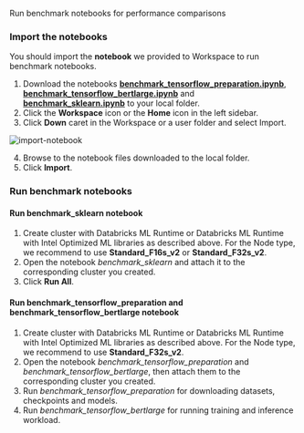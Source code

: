Run benchmark notebooks for performance comparisons

###  Import the notebooks
You should import the **notebook**  we provided to Workspace to run benchmark notebooks.

1. Download the notebooks **[benchmark_tensorflow_preparation.ipynb](./benchmark_tensorflow_preparation.ipynb)**, **[benchmark_tensorflow_bertlarge.ipynb](./benchmark_tensorflow_bertlarge.ipynb)** and **[benchmark_sklearn.ipynb](./benchmark_sklearn.ipynb)** to your local folder.
2. Click the  **Workspace** icon or the  **Home** icon in the left sidebar.
3. Click **Down** caret in the Workspace or a user folder and select Import. 

![import-notebook](../imgs/import-notebook.png)

4. Browse to the notebook files downloaded to the local folder.
5. Click **Import**.


### Run benchmark notebooks
#### Run benchmark_sklearn notebook
 1. Create cluster with Databricks ML Runtime or Databricks ML Runtime with Intel Optimized ML libraries as described above. For the Node type, we recommend to use **Standard_F16s_v2** or **Standard_F32s_v2**.
 2. Open the notebook *benchmark_sklearn* and attach it to the corresponding cluster you created.
 3. Click **Run All**.
   
#### Run benchmark_tensorflow_preparation and benchmark_tensorflow_bertlarge notebook
 1. Create cluster with Databricks ML Runtime or Databricks ML Runtime with Intel Optimized ML libraries as described above. For the Node type, we recommend to use **Standard_F32s_v2**.
 2. Open the notebook *benchmark_tensorflow_preparation* and *benchmark_tensorflow_bertlarge*, then attach them to the corresponding cluster you created.
 3. Run *benchmark_tensorflow_preparation* for downloading datasets, checkpoints and models.
 4. Run *benchmark_tensorflow_bertlarge* for running training and inference workload.
